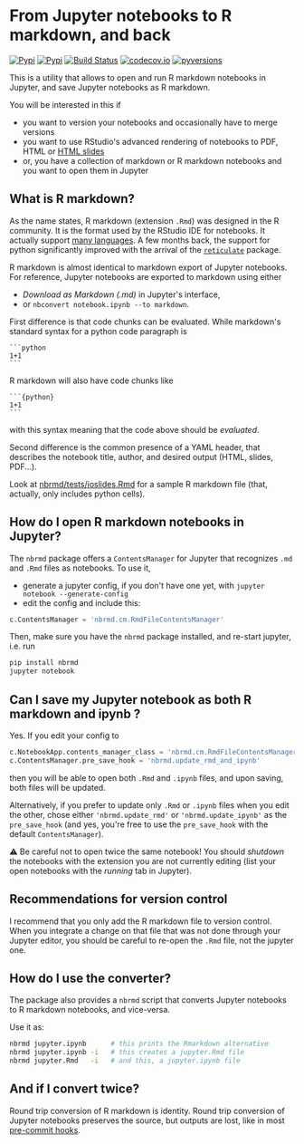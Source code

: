 # From Jupyter notebooks to R markdown, and back

[![Pypi](https://img.shields.io/pypi/v/nbrmd.svg)](https://pypi.python.org/pypi/nbrmd)
[![Pypi](https://img.shields.io/pypi/l/nbrmd.svg)](https://pypi.python.org/pypi/nbrmd)
[![Build Status](https://travis-ci.com/mwouts/nbrmd.svg?branch=master)](https://travis-ci.com/mwouts/nbrmd)
[![codecov.io](https://codecov.io/github/mwouts/nbrmd/coverage.svg?branch=master)](https://codecov.io/github/mwouts/nbrmd?branch=master)
[![pyversions](https://img.shields.io/pypi/pyversions/nbrmd.svg)](https://pypi.python.org/pypi/nbrmd)


This is a utility that allows to open and run R markdown notebooks in Jupyter, and save Jupyter notebooks as R markdown.

You will be interested in this if
- you want to version your notebooks and occasionally have to merge versions
- you want to use RStudio's advanced rendering of notebooks to PDF, HTML or [HTML slides](https://rmarkdown.rstudio.com/ioslides_presentation_format.html)
- or, you have a collection of markdown or R markdown notebooks and you want to open them in Jupyter

## What is R markdown?

As the name states, R markdown (extension `.Rmd`) was designed in the R community. It is the format used by the RStudio IDE for notebooks. It actually support [many languages](https://yihui.name/knitr/demo/engines/). A few months back, the support for python significantly improved with the arrival of the [`reticulate`](https://github.com/rstudio/reticulate) package.

R markdown is almost identical to markdown export of Jupyter notebooks. For reference, Jupyter notebooks are exported to markdown using either
- _Download as Markdown (.md)_ in Jupyter's interface,
- or `nbconvert notebook.ipynb --to markdown`.

First difference is that code chunks can be evaluated. While markdown's standard syntax for a python code paragraph is

    ```python
    1+1
    ```
    
R markdown will also have code chunks like

    ```{python}
    1+1
    ```

with this syntax meaning that the code above should be _evaluated_.

Second difference is the common presence of a YAML header, that describes the notebook title, author, and desired output (HTML, slides, PDF...).

Look at [nbrmd/tests/ioslides.Rmd](https://github.com/mwouts/nbrmd/blob/master/tests/ioslides.Rmd) for a sample R markdown file (that, actually, only includes python cells).


## How do I open R markdown notebooks in Jupyter?

The `nbrmd` package offers a `ContentsManager` for Jupyter that recognizes
 `.md` and `.Rmd` files as notebooks. To use it,
- generate a jupyter config, if you don't have one yet, with `jupyter notebook --generate-config`
- edit the config and include this:
```python
c.ContentsManager = 'nbrmd.cm.RmdFileContentsManager'
```

Then, make sure you have the `nbrmd` package installed, and re-start jupyter, i.e. run
```bash
pip install nbrmd
jupyter notebook
```

## Can I save my Jupyter notebook as both R markdown and ipynb ?

Yes. If you edit your config to
 ```python
c.NotebookApp.contents_manager_class = 'nbrmd.cm.RmdFileContentsManager'
c.ContentsManager.pre_save_hook = 'nbrmd.update_rmd_and_ipynb'
```
then you will be able to open both `.Rmd` and `.ipynb` files, and upon saving, both files will be updated.

Alternatively, if you prefer to update only `.Rmd` or `.ipynb` files when you edit the other, chose either
`'nbrmd.update_rmd'` or `'nbrmd.update_ipynb'` as the `pre_save_hook` (and yes, you're free to use the `pre_save_hook`
with the default `ContentsManager`).

:warning: Be careful not to open twice the same notebook! You should _shutdown_ the notebooks
with the extension you are not currently editing (list your open notebooks with the _running_ tab in Jupyter).

## Recommendations for version control

I recommend that you only add the R markdown file to version control. When you integrate a change
on that file that was not done through your Jupyter editor, you should be careful to re-open the
`.Rmd` file, not the jupyter one.

## How do I use the converter?

The package also provides a `nbrmd` script that converts Jupyter notebooks to R markdown notebooks, and vice-versa.

Use it as:
```bash
nbrmd jupyter.ipynb      # this prints the Rmarkdown alternative
nbrmd jupyter.ipynb -i   # this creates a jupyter.Rmd file
nbrmd jupyter.Rmd   -i   # and this, a jupyter.ipynb file
```

## And if I convert twice?

Round trip conversion of R markdown is identity.
Round trip conversion of Jupyter notebooks preserves the source, but outputs are lost, like in most [pre-commit hooks](https://gist.github.com/minrk/6176788).

